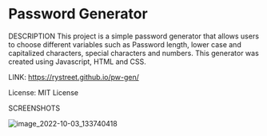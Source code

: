 # Password Generator 

DESCRIPTION
This project is a simple password generator that allows users to choose different variables such as Password length, lower case and capitalized characters, special characters and numbers.
This generator was created using Javascript, HTML and CSS.

LINK:
https://rystreet.github.io/pw-gen/

License:
MIT License

SCREENSHOTS

![image_2022-10-03_133740418](https://user-images.githubusercontent.com/112584082/193651072-58eadc17-7afa-47a7-bf9b-48da96ec4894.png)
